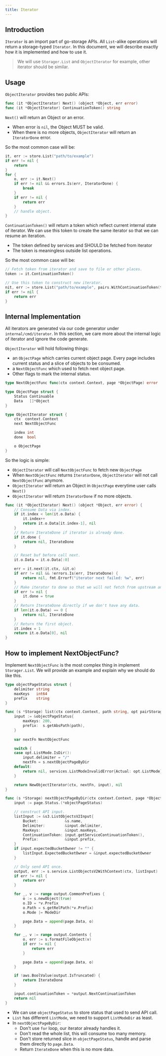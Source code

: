 ```yaml
---
title: Iterator
---
```


## Introduction

`Iterator` is an import part of go-storage APIs. All `List`-alike operations will return a storage-typed `Iterator`. In this document, we will describe exactly how it is implemented and how to use it.

> We will use `Storager.List` and `ObjectIterator` for example, other iterator should be similar.

## Usage

`ObjectIterator` provides two public APIs:

```go
func (it *ObjectIterator) Next() (object *Object, err error)
func (it *ObjectIterator) ContinuationToken() string
```

`Next()` will return an Object or an error.

- When error is `nil`, the Object MUST be valid.
- When there is no more objects, `ObjectIterator` will return an `IteratorDone` error.

So the most common case will be:

```go
it, err := store.List("path/to/example")
if err != nil {
	return
}
for {
	o, err := it.Next()
	if err != nil && errors.Is(err, IteratorDone) {
		break
    }
    if err != nil {
    	return err
    }
    // handle object.
}
```

`ContinuationToken()` will return a token which reflect current internal state of iterator. We can use this token to create the same iterator so that we can resume an iteration.

- The token defined by services and SHOULD be fetched from iterator
- The token is meaningless outside list operations.

So the most common case will be:

```go
// Fetch token from iterator and save to file or other places.
token := it.ContinuationToken()

// Use this token to construct new iterator.
nit, err := store.List("path/to/example", pairs.WithContinuationToken(token))
if err != nil {
	return err
}
```

## Internal Implementation

All iterators are generated via our code generator under `internal/cmd/iterator`. In this section, we care more about the internal logic of iterator and ignore the code generate.

`ObjectIterator` will hold following things: 

- an `ObjectPage` which carries current object page. Every page includes current status and a slice of objects to be consumed.
- a `NextObjectFunc` which used to fetch next object page.
- Other flags to mark the internal status.

```go
type NextObjectFunc func(ctx context.Context, page *ObjectPage) error

type ObjectPage struct {
	Status Continuable
	Data   []*Object
}

type ObjectIterator struct {
	ctx  context.Context
	next NextObjectFunc

	index int
	done  bool

	o ObjectPage
}
```

So the logic is simple:

- `ObjectIterator` will call `NextObjectFunc` to fetch new `ObjectPage`
- When `NextObjectFunc` returns `IteratorDone`, `ObjectIterator` will not call `NextObjectFunc` anymore.
- `ObjectIterator` will return an Object in `ObjectPage` everytime user calls `Next()`
- `ObjectIterator` will return `IteratorDone` if no more objects.

```go
func (it *ObjectIterator) Next() (object *Object, err error) {
	// Consume Data via index.
	if it.index < len(it.o.Data) {
		it.index++
		return it.o.Data[it.index-1], nil
	}
	// Return IterateDone if iterator is already done.
	if it.done {
		return nil, IterateDone
	}

	// Reset buf before call next.
	it.o.Data = it.o.Data[:0]

	err = it.next(it.ctx, &it.o)
	if err != nil && !errors.Is(err, IterateDone) {
		return nil, fmt.Errorf("iterator next failed: %w", err)
	}
	// Make iterator to done so that we will not fetch from upstream anymore.
	if err != nil {
		it.done = true
	}
	// Return IterateDone directly if we don't have any data.
	if len(it.o.Data) == 0 {
		return nil, IterateDone
	}
	// Return the first object.
	it.index = 1
	return it.o.Data[0], nil
}
```

## How to implement NextObjectFunc?

Implement `NextObjectFunc` is the most complex thing in implement `Storager.List`. We will provide an example and explain why we should do like this.

```go
type objectPageStatus struct {
	delimiter string
	maxKeys   int64
	prefix    string
}

func (s *Storage) list(ctx context.Context, path string, opt pairStorageList) (oi *ObjectIterator, err error) {
	input := &objectPageStatus{
		maxKeys: 200,
		prefix:  s.getAbsPath(path),
	}
	
	var nextFn NextObjectFunc

	switch {
	case opt.ListMode.IsDir():
		input.delimiter = "/"
		nextFn = s.nextObjectPageByDir
	default:
		return nil, services.ListModeInvalidError{Actual: opt.ListMode}
	}

	return NewObjectIterator(ctx, nextFn, input), nil
}

func (s *Storage) nextObjectPageByDir(ctx context.Context, page *ObjectPage) error {
	input := page.Status.(*objectPageStatus)

	// construct API input.
	listInput := &s3.ListObjectsV2Input{
		Bucket:            &s.name,
		Delimiter:         &input.delimiter,
		MaxKeys:           &input.maxKeys,
		ContinuationToken: input.getServiceContinuationToken(),
		Prefix:            &input.prefix,
	}
	if input.expectedBucketOwner != "" {
		listInput.ExpectedBucketOwner = &input.expectedBucketOwner
	}

	// Only send API once.
	output, err := s.service.ListObjectsV2WithContext(ctx, listInput)
	if err != nil {
		return err
	}

	for _, v := range output.CommonPrefixes {
		o := s.newObject(true)
		o.ID = *v.Prefix
		o.Path = s.getRelPath(*v.Prefix)
		o.Mode |= ModeDir

		page.Data = append(page.Data, o)
	}

	for _, v := range output.Contents {
		o, err := s.formatFileObject(v)
		if err != nil {
			return err
		}

		page.Data = append(page.Data, o)
	}

	if !aws.BoolValue(output.IsTruncated) {
		return IterateDone
	}

	input.continuationToken = *output.NextContinuationToken
	return nil
}
```

- We can use `objectPageStatus` to store status that used to send API call.
- `List` has different `ListMode`, we need to support `ListModeDir` as least.
- In `nextObjectPageByDir`:
  - Don't use `for` loop, our iterator already handles it.
  - Don't read the whole list, this will consume too many memory.
  - Don't store returned slice in `objectPageStatus`, handle and parse them directly to `page.Data`.
  - Return `IterateDone` when this is no more data.
